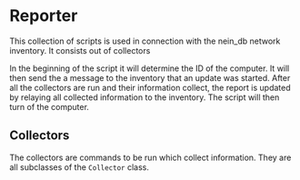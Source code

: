 Reporter
========

This collection of scripts is used in connection with the nein_db network inventory.
It consists out of collectors

In the beginning of the script it will determine the ID of the computer.
It will then send the a message to the inventory that an update was started.
After all the collectors are run and their information collect, the report is updated by relaying all collected information to the inventory.
The script will then turn of the computer.

Collectors
----------

The collectors are commands to be run which collect information.
They are all subclasses of the `Collector` class.
